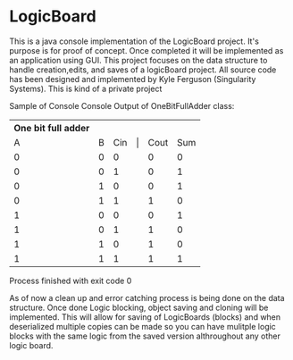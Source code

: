 # LogicBoard
This is a java console implementation of the LogicBoard project. 
It's purpose is for proof of concept. 
Once completed it will be implemented as an application using GUI. 
This project focuses on the data structure to handle creation,edits, and saves of a logicBoard project.
All source code has been designed and implemented by Kyle Ferguson (Singularity Systems). 
This is kind of a private project


Sample of Console
Console Output of OneBitFullAdder class:
<table>
<th>One bit full adder</th>
    <tr>
        <td>A</td>
        <td>B</td>
        <td>Cin</td>
        <td>|</td>
        <td>Cout</td>
        <td>Sum</td>
    </tr>
    <tr>
        <td>0</td>
        <td>0</td>
        <td>0</td>
        <td>  </td>
        <td>0</td>
        <td>0</td>
    </tr>
        <td>0</td>
        <td>0</td>
        <td>1</td>
        <td>  </td>
        <td>0</td>
        <td>1</td>
    </tr>
        <td>0</td>
        <td>1</td>
        <td>0</td>
        <td>  </td>
        <td>0</td>
        <td>1</td>
    </tr>
        <td>0</td>
        <td>1</td>
        <td>1</td>
        <td>  </td>
        <td>1</td>
        <td>0</td>
    </tr>
        <td>1</td>
        <td>0</td>
        <td>0</td>
        <td>  </td>
        <td>0</td>
        <td>1</td>
    </tr>
        <td>1</td>
        <td>0</td>
        <td>1</td>
        <td>  </td>
        <td>1</td>
        <td>0</td>
    </tr>
        <td>1</td>
        <td>1</td>
        <td>0</td>
        <td>  </td>
        <td>1</td>
        <td>0</td>
    </tr>
        <td>1</td>
        <td>1</td>
        <td>1</td>
        <td>  </td>
        <td>1</td>
        <td>1</td>
    </tr>
</table>
Process finished with exit code 0

As of now a clean up and error catching process is being done on the data structure.
Once done Logic blocking, object saving and cloning will be implemented. This will allow 
for saving of LogicBoards (blocks) and when deserialized multiple copies can be made so you can
have mulitple logic blocks with the same logic from the saved version althroughout any other logic board.

